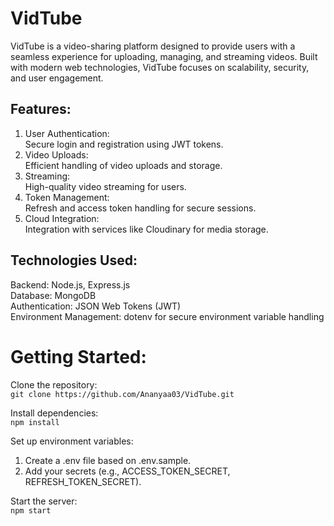 # VidTube
VidTube is a video-sharing platform designed to provide users with a seamless experience for uploading, managing, and streaming videos. Built with modern web technologies, VidTube focuses on scalability, security, and user engagement.

## Features:
  1. User Authentication: </br>
  Secure login and registration using JWT tokens. </br>
  2.  Video Uploads: </br>
  Efficient handling of video uploads and storage.</br>
  3. Streaming: </br>
  High-quality video streaming for users.</br>
  4. Token Management: </br>
  Refresh and access token handling for secure sessions.</br>
  5. Cloud Integration: </br>
  Integration with services like Cloudinary for media storage.</br>
  
  ## Technologies Used:</br>
  Backend: Node.js, Express.js</br>
  Database: MongoDB</br>
  Authentication: JSON Web Tokens (JWT)</br>
  Environment Management: dotenv for secure environment variable handling</br>

# Getting Started:
 Clone the repository:   <br>
```git clone https://github.com/Ananyaa03/VidTube.git```

Install dependencies:  <br>
```npm install```

Set up environment variables: <br>
  1. Create a .env file based on .env.sample. <br>
  2. Add your secrets (e.g., ACCESS_TOKEN_SECRET, REFRESH_TOKEN_SECRET).

Start the server: </br>
```npm start```
